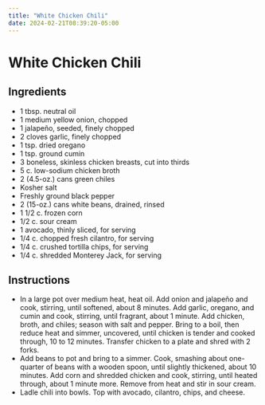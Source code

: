 ```yaml
---
title: "White Chicken Chili"
date: 2024-02-21T08:39:20-05:00
---
```


# White Chicken Chili

## Ingredients

- 1 tbsp. neutral oil
- 1 medium yellow onion, chopped
- 1 jalapeño, seeded, finely chopped
- 2 cloves garlic, finely chopped
- 1 tsp. dried oregano
- 1 tsp. ground cumin
- 3 boneless, skinless chicken breasts, cut into thirds
- 5 c. low-sodium chicken broth
- 2 (4.5-oz.) cans green chiles
- Kosher salt
- Freshly ground black pepper
- 2 (15-oz.) cans white beans, drained, rinsed
- 1 1/2 c. frozen corn
- 1/2 c. sour cream
- 1 avocado, thinly sliced, for serving
- 1/4 c. chopped fresh cilantro, for serving
- 1/4 c. crushed tortilla chips, for serving
- 1/4 c. shredded Monterey Jack, for serving

## Instructions

- In a large pot over medium heat, heat oil. Add onion and jalapeño and cook, stirring, until softened, about 8 minutes. Add garlic, oregano, and cumin and cook, stirring, until fragrant, about 1 minute. Add chicken, broth, and chiles; season with salt and pepper. Bring to a boil, then reduce heat and simmer, uncovered, until chicken is tender and cooked through, 10 to 12 minutes. Transfer chicken to a plate and shred with 2 forks. 
- Add beans to pot and bring to a simmer. Cook, smashing about one-quarter of beans with a wooden spoon, until slightly thickened, about 10 minutes. Add corn and shredded chicken and cook, stirring, until heated through, about 1 minute more. Remove from heat and stir in sour cream.
- Ladle chili into bowls. Top with avocado, cilantro, chips, and cheese.
